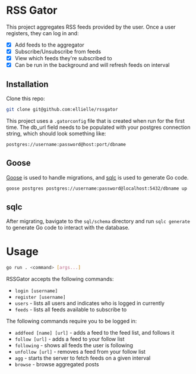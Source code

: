 # RSS Gator

This project aggregates RSS feeds provided by the user. Once a user registers, they can log in and:

- [x] Add feeds to the aggregator
- [x] Subscribe/Unsubscribe from feeds
- [x] View which feeds they're subscribed to
- [x] Can be run in the background and will refresh feeds on interval

## Installation

Clone this repo:

```bash
git clone git@github.com:ellielle/rssgator
```

This project uses a `.gatorconfig` file that is created when run for the first time.
The db_url field needs to be populated with your postgres connection string, which should look something like:

```bash
postgres://username:password@host:port/dbname
```

## Goose

[Goose](https://github.com/pressly/goose) is used to handle migrations, and [sqlc](https://docs.sqlc.dev/en/latest/index.html) is used to generate Go code.

```bash
goose postgres postgres://username:password@localhost:5432/dbname up
```

## sqlc

After migrating, bavigate to the `sql/schema` directory and run `sqlc generate` to generate Go code to interact with the database.

# Usage

```bash
go run . <command> [args...]
```

RSSGator accepts the following commands:

- `login [username]`
- `register [username]`
- `users` - lists all users and indicates who is logged in currently
- `feeds` - lists all feeds available to subscribe to

The following commands require you to be logged in:

- `addfeed [name] [url]` - adds a feed to the feed list, and follows it
- `follow [url]` - adds a feed to your follow list
- `following` - shows all feeds the user is following
- `unfollow [url]` - removes a feed from your follow list
- `agg` - starts the server to fetch feeds on a given interval
- `browse` - browse aggregated posts
